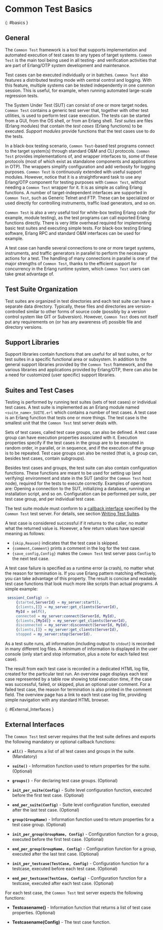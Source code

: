 <!--
%CopyrightBegin%

Copyright Ericsson AB 2023-2024. All Rights Reserved.

Licensed under the Apache License, Version 2.0 (the "License");
you may not use this file except in compliance with the License.
You may obtain a copy of the License at

    http://www.apache.org/licenses/LICENSE-2.0

Unless required by applicable law or agreed to in writing, software
distributed under the License is distributed on an "AS IS" BASIS,
WITHOUT WARRANTIES OR CONDITIONS OF ANY KIND, either express or implied.
See the License for the specific language governing permissions and
limitations under the License.

%CopyrightEnd%
-->
# Common Test Basics

[](){: #basics }

## General

The `Common Test` framework is a tool that supports implementation and automated
execution of test cases to any types of target systems. `Common Test` is the
main tool being used in all testing- and verification activities that are part
of Erlang/OTP system development and maintenance.

Test cases can be executed individually or in batches. `Common Test` also
features a distributed testing mode with central control and logging. With this
feature, multiple systems can be tested independently in one common session.
This is useful, for example, when running automated large-scale regression
tests.

The System Under Test (SUT) can consist of one or more target nodes.
`Common Test` contains a generic test server that, together with other test
utilities, is used to perform test case execution. The tests can be started from
a GUI, from the OS shell, or from an Erlang shell. _Test suites_ are files
(Erlang modules) that contain the _test cases_ (Erlang functions) to be
executed. _Support modules_ provide functions that the test cases use to do the
tests.

In a black-box testing scenario, `Common Test`\-based test programs connect to
the target system(s) through standard O&M and CLI protocols. `Common Test`
provides implementations of, and wrapper interfaces to, some of these protocols
(most of which exist as standalone components and applications in OTP). The
wrappers simplify configuration and add verbosity for logging purposes.
`Common Test` is continuously extended with useful support modules. However,
notice that it is a straightforward task to use any Erlang/OTP component for
testing purposes with `Common Test`, without needing a `Common Test` wrapper for
it. It is as simple as calling Erlang functions. A number of target-independent
interfaces are supported in `Common Test`, such as Generic Telnet and FTP. These
can be specialized or used directly for controlling instruments, traffic load
generators, and so on.

`Common Test` is also a very useful tool for white-box testing Erlang code (for
example, module testing), as the test programs can call exported Erlang
functions directly. There is very little overhead required for implementing
basic test suites and executing simple tests. For black-box testing Erlang
software, Erlang RPC and standard O&M interfaces can be used for example.

A test case can handle several connections to one or more target systems,
instruments, and traffic generators in parallel to perform the necessary actions
for a test. The handling of many connections in parallel is one of the major
strengths of `Common Test`, thanks to the efficient support for concurrency in
the Erlang runtime system, which `Common Test` users can take great advantage
of.

## Test Suite Organization

Test suites are organized in test directories and each test suite can have a
separate data directory. Typically, these files and directories are
version-controlled similar to other forms of source code (possibly by a version
control system like GIT or Subversion). However, `Common Test` does not itself
put any requirements on (or has any awareness of) possible file and directory
versions.

## Support Libraries

Support libraries contain functions that are useful for all test suites, or for
test suites in a specific functional area or subsystem. In addition to the
general support libraries provided by the `Common Test` framework, and the
various libraries and applications provided by Erlang/OTP, there can also be a
need for customized (user specific) support libraries.

## Suites and Test Cases

Testing is performed by running test suites (sets of test cases) or individual
test cases. A test suite is implemented as an Erlang module named
`<suite_name>_SUITE.erl` which contains a number of test cases. A test case is
an Erlang function that tests one or more things. The test case is the smallest
unit that the `Common Test` test server deals with.

Sets of test cases, called test case groups, can also be defined. A test case
group can have execution properties associated with it. Execution properties
specify if the test cases in the group are to be executed in random order, in
parallel, or in sequence, and if the execution of the group is to be repeated.
Test case groups can also be nested (that is, a group can, besides test cases,
contain subgroups).

Besides test cases and groups, the test suite can also contain configuration
functions. These functions are meant to be used for setting up (and verifying)
environment and state in the SUT (and/or the `Common Test` host node), required
for the tests to execute correctly. Examples of operations are: Opening a
connection to the SUT, initializing a database, running an installation script,
and so on. Configuration can be performed per suite, per test case group, and
per individual test case.

The test suite module must conform to a [callback interface](`m:ct_suite`)
specified by the `Common Test` test server. For details, see section
[Writing Test Suites](write_test_chapter.md#intro).

A test case is considered successful if it returns to the caller, no matter what
the returned value is. However, a few return values have special meaning as
follows:

- `{skip,Reason}` indicates that the test case is skipped.
- `{comment,Comment}` prints a comment in the log for the test case.
- `{save_config,Config}` makes the `Common Test` test server pass `Config` to
  the next test case.

A test case failure is specified as a runtime error (a crash), no matter what
the reason for termination is. If you use Erlang pattern matching effectively,
you can take advantage of this property. The result is concise and readable test
case functions that look much more like scripts than actual programs. A simple
example:

```erlang
 session(_Config) ->
     {started,ServerId} = my_server:start(),
     {clients,[]} = my_server:get_clients(ServerId),
     MyId = self(),
     connected = my_server:connect(ServerId, MyId),
     {clients,[MyId]} = my_server:get_clients(ServerId),
     disconnected = my_server:disconnect(ServerId, MyId),
     {clients,[]} = my_server:get_clients(ServerId),
     stopped = my_server:stop(ServerId).
```

As a test suite runs, all information (including output to `stdout`) is recorded
in many different log files. A minimum of information is displayed in the user
console (only start and stop information, plus a note for each failed test
case).

The result from each test case is recorded in a dedicated HTML log file, created
for the particular test run. An overview page displays each test case
represented by a table row showing total execution time, if the case was
successful, failed, or skipped, plus an optional user comment. For a failed test
case, the reason for termination is also printed in the comment field. The
overview page has a link to each test case log file, providing simple navigation
with any standard HTML browser.

[](){: #External_Interfaces }

## External Interfaces

The `Common Test` test server requires that the test suite defines and exports
the following mandatory or optional callback functions:

- **`all()`** - Returns a list of all test cases and groups in the suite.
  (Mandatory)

- **`suite()`** - Information function used to return properties for the suite.
  (Optional)

- **`groups()`** - For declaring test case groups. (Optional)

- **`init_per_suite(Config)`** - Suite level configuration function, executed
  before the first test case. (Optional)

- **`end_per_suite(Config)`** - Suite level configuration function, executed
  after the last test case. (Optional)

- **`group(GroupName)`** - Information function used to return properties for a
  test case group. (Optional)

- **`init_per_group(GroupName, Config)`** - Configuration function for a group,
  executed before the first test case. (Optional)

- **`end_per_group(GroupName, Config)`** - Configuration function for a group,
  executed after the last test case. (Optional)

- **`init_per_testcase(TestCase, Config)`** - Configuration function for a
  testcase, executed before each test case. (Optional)

- **`end_per_testcase(TestCase, Config)`** - Configuration function for a
  testcase, executed after each test case. (Optional)

For each test case, the `Common Test` test server expects the following
functions:

- **Testcasename()** - Information function that returns a list of test case
  properties. (Optional)

- **Testcasename(Config)** - The test case function.
